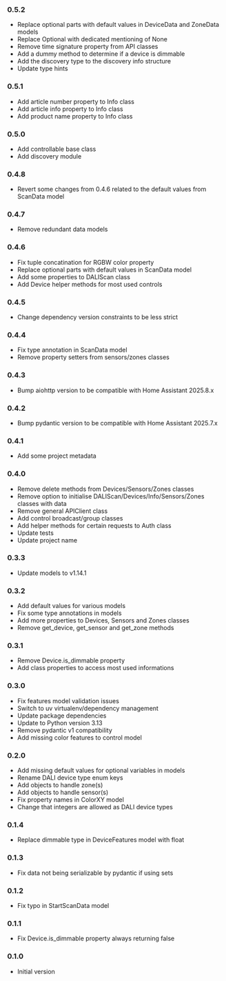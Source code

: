 ### 0.5.2
- Replace optional parts with default values in DeviceData and ZoneData models
- Replace Optional with dedicated mentioning of None
- Remove time signature property from API classes
- Add a dummy method to determine if a device is dimmable
- Add the discovery type to the discovery info structure
- Update type hints

### 0.5.1
- Add article number property to Info class
- Add article info property to Info class
- Add product name property to Info class

### 0.5.0
- Add controllable base class
- Add discovery module

### 0.4.8
- Revert some changes from 0.4.6 related to the default values from ScanData model

### 0.4.7
- Remove redundant data models

### 0.4.6
- Fix tuple concatination for RGBW color property
- Replace optional parts with default values in ScanData model
- Add some properties to DALIScan class
- Add Device helper methods for most used controls

### 0.4.5
- Change dependency version constraints to be less strict

### 0.4.4
- Fix type annotation in ScanData model
- Remove property setters from sensors/zones classes

### 0.4.3
- Bump aiohttp version to be compatible with Home Assistant 2025.8.x

### 0.4.2
- Bump pydantic version to be compatible with Home Assistant 2025.7.x

### 0.4.1
- Add some project metadata

### 0.4.0
- Remove delete methods from Devices/Sensors/Zones classes
- Remove option to initialise DALIScan/Devices/Info/Sensors/Zones classes with data
- Remove general APIClient class
- Add control broadcast/group classes
- Add helper methods for certain requests to Auth class
- Update tests
- Update project name

### 0.3.3
- Update models to v1.14.1

### 0.3.2
- Add default values for various models
- Fix some type annotations in models
- Add more properties to Devices, Sensors and Zones classes
- Remove get_device, get_sensor and get_zone methods

### 0.3.1
- Remove Device.is_dimmable property
- Add class properties to access most used informations

### 0.3.0
- Fix features model validation issues
- Switch to uv virtualenv/dependency management
- Update package dependencies
- Update to Python version 3.13
- Remove pydantic v1 compatibility
- Add missing color features to control model

### 0.2.0
- Add missing default values for optional variables in models
- Rename DALI device type enum keys
- Add objects to handle zone(s)
- Add objects to handle sensor(s)
- Fix property names in ColorXY model
- Change that integers are allowed as DALI device types

### 0.1.4
- Replace dimmable type in DeviceFeatures model with float

### 0.1.3
- Fix data not being serializable by pydantic if using sets

### 0.1.2
- Fix typo in StartScanData model

### 0.1.1
- Fix Device.is_dimmable property always returning false

### 0.1.0
- Initial version
